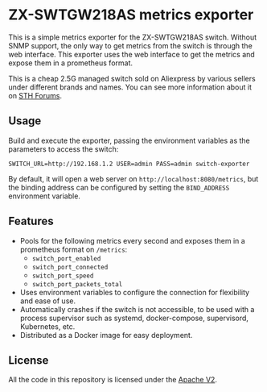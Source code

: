 # ZX-SWTGW218AS metrics exporter

This is a simple metrics exporter for the ZX-SWTGW218AS switch. Without SNMP support, the only way
to get metrics from the switch is through the web interface. This exporter uses the web interface to
get the metrics and expose them in a prometheus format.

This is a cheap 2.5G managed switch sold on Aliexpress by various sellers under different brands and
names. You can see more information about it on [STH Forums][sth-forum].

[sth-forum]: https://forums.servethehome.com/index.php?threads/horaco-2-5gbe-managed-switch-8-x-2-5gbe-1-10gb-sfp.41571/

## Usage

Build and execute the exporter, passing the environment variables as the parameters to access the
switch:

```shell
SWITCH_URL=http://192.168.1.2 USER=admin PASS=admin switch-exporter
```

By default, it will open a web server on `http://localhost:8080/metrics`, but the binding address
can be configured by setting the `BIND_ADDRESS` environment variable.

## Features

- Pools for the following metrics every second and exposes them in a prometheus format on `/metrics`:
  - `switch_port_enabled`
  - `switch_port_connected`
  - `switch_port_speed`
  - `switch_port_packets_total`
- Uses environment variables to configure the connection for flexibility and ease of use.
- Automatically crashes if the switch is not accessible, to be used with a process supervisor such
  as systemd, docker-compose, supervisord, Kubernetes, etc.
- Distributed as a Docker image for easy deployment.

## License

All the code in this repository is licensed under the [Apache V2](LICENSE).

